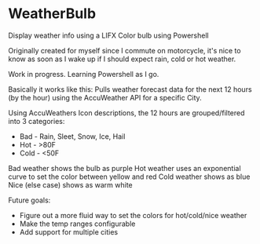 # WeatherBulb
Display weather info using a LIFX Color bulb using Powershell

Originally created for myself since I commute on motorcycle, it's nice to know as soon as I wake up if I should expect rain, cold or hot weather.

Work in progress. Learning Powershell as I go.

Basically it works like this:
Pulls weather forecast data for the next 12 hours (by the hour) using the AccuWeather API for a specific City.

Using AccuWeathers Icon descriptions, the 12 hours are grouped/filtered into 3 categories:
- Bad - Rain, Sleet, Snow, Ice, Hail
- Hot - >80F
- Cold - <50F

Bad weather shows the bulb as purple
Hot weather uses an exponential curve to set the color between yellow and red
Cold weather shows as blue
Nice (else case) shows as warm white

Future goals:
- Figure out a more fluid way to set the colors for hot/cold/nice weather
- Make the temp ranges configurable
- Add support for multiple cities
